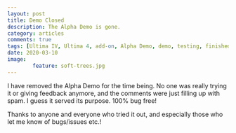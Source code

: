 ```yaml
---
layout: post
title: Demo Closed
description: The Alpha Demo is gone.
category: articles
comments: true
tags: [Ultima IV, Ultima 4, add-on, Alpha Demo, demo, testing, finished, gone, closed]
date: 2020-03-10
image: 
        feature: soft-trees.jpg
---
```


I have removed the Alpha Demo for the time being. No one was really trying it or giving feedback anymore, and the comments were just filling up with spam. I guess it served its purpose. 100% bug free!

<!--more-->

Thanks to anyone and everyone who tried it out, and especially those who let me know of bugs/issues etc.!
